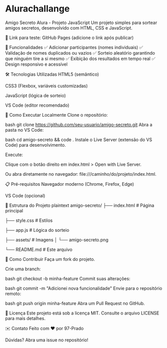 # Alurachallange
Amigo Secreto Alura - Projeto JavaScript
Um projeto simples para sortear amigos secretos, desenvolvido com HTML, CSS e JavaScript.

🔗 Link para teste: GitHub Pages (adicione o link após publicar)

📌 Funcionalidades
✅ Adicionar participantes (nomes individuais)
✅ Validação de nomes duplicados ou vazios
✅ Sorteio aleatório garantindo que ninguém tire a si mesmo
✅ Exibição dos resultados em tempo real
✅ Design responsivo e acessível

🛠 Tecnologias Utilizadas
HTML5 (semântico)

CSS3 (Flexbox, variáveis customizadas)

JavaScript (lógica de sorteio)

VS Code (editor recomendado)

🚀 Como Executar Localmente
Clone o repositório:

bash
git clone https://github.com/seu-usuario/amigo-secreto.git
Abra a pasta no VS Code:

bash
cd amigo-secreto && code .
Instale o Live Server (extensão do VS Code) para desenvolvimento.

Execute:

Clique com o botão direito em index.html > Open with Live Server.

Ou abra diretamente no navegador: file:///caminho/do/projeto/index.html.

📋 Pré-requisitos
Navegador moderno (Chrome, Firefox, Edge)

VS Code (opcional)

🔧 Estrutura do Projeto
plaintext
amigo-secreto/
├── index.html          # Página principal

├── style.css           # Estilos

├── app.js              # Lógica do sorteio

├── assets/             # Imagens
│   └── amigo-secreto.png

└── README.md           # Este arquivo

🎯 Como Contribuir
Faça um fork do projeto.

Crie uma branch:

bash
git checkout -b minha-feature
Commit suas alterações:

bash
git commit -m "Adicionei nova funcionalidade"
Envie para o repositório remoto:

bash
git push origin minha-feature
Abra um Pull Request no GitHub.

📜 Licença
Este projeto está sob a licença MIT. Consulte o arquivo LICENSE para mais detalhes.

✉️ Contato
Feito com ❤️ por 97-Prado

Dúvidas? Abra uma issue no repositório!
